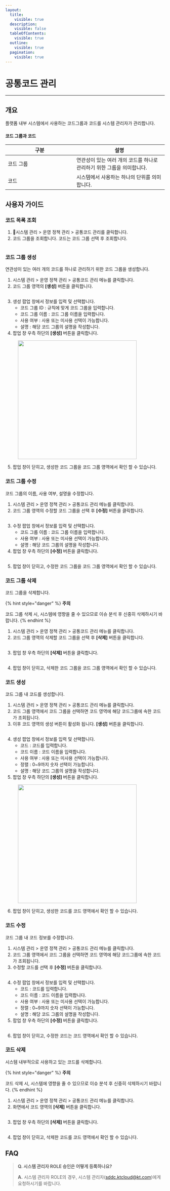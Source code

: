 ```yaml
---
layout:
  title:
    visible: true
  description:
    visible: false
  tableOfContents:
    visible: true
  outline:
    visible: true
  pagination:
    visible: true
---
```


# 공통코드 관리

***

## 개요

플랫폼 내부 시스템에서 사용하는 코드그룹과 코드를 시스템 관리자가 관리합니다.

#### 코드 그룹과 코드

<table><thead><tr><th width="201.09580838323353">구분</th><th>설명</th></tr></thead><tbody><tr><td>코드 그룹</td><td>연관성이 있는 여러 개의 코드를 하나로 관리하기 위한 그룹을 의미합니다.</td></tr><tr><td>코드</td><td>시스템에서 사용하는 하나의 단위를 의미합니다.</td></tr></tbody></table>

## 사용자 가이드

### 코드 목록 조회

1. 시스템 관리 > 운영 정책 관리 > 공통코드 관리를 클릭합니다.
2. 코드 그룹을 조회합니다. 코드는 코드 그룹 선택 후 조회합니다.

<figure><img src="../../.gitbook/assets/스크린샷 2024-02-01 오후 6.21.58.png" alt=""><figcaption></figcaption></figure>

### 코드 그룹 생성

연관성이 있는 여러 개의 코드를 하나로 관리하기 위한 코드 그룹을 생성합니다.

1. 시스템 관리 > 운영 정책 관리 > 공통코드 관리 메뉴를 클릭합니다.
2. 코드 그룹 영역의 **\[생성]** 버튼을 클릭합니다.

<figure><img src="../../.gitbook/assets/스크린샷 2024-02-01 오후 6.22.13.png" alt=""><figcaption></figcaption></figure>

3. 생성 팝업 창에서 정보를 입력 및 선택합니다.
   * 코드 그룹 ID : 규칙에 맞게 코드 그룹을 입력합니다.
   * 코드 그룹 이름 : 코드 그룹 이름을 입력합니다.
   * 사용 여부 : 사용 또는 미사용 선택이 가능합니다.
   * 설명 : 해당 코드 그룹의 설명을 작성합니다.
4. 팝업 창 우측 하단의 **\[생성]** 버튼을 클릭합니다.

<figure><img src="../../.gitbook/assets/image (281).png" alt="" width="375"><figcaption></figcaption></figure>

5. 팝업 창이 닫히고, 생성한 코드 그룹을 코드 그룹 영역에서 확인 할 수 있습니다.

### 코드 그룹 수정

코드 그룹의 이름, 사용 여부, 설명을 수정합니다.

1. 시스템 관리 > 운영 정책 관리 > 공통코드 관리 메뉴를 클릭합니다.
2. 코드 그룹 영역의 수정할 코드 그룹을 선택 후 **\[수정]** 버튼을 클릭합니다.

<figure><img src="../../.gitbook/assets/스크린샷 2024-02-01 오후 6.23.12.png" alt=""><figcaption></figcaption></figure>

3. 수정 팝업 창에서 정보를 입력 및 선택합니다.
   * 코드 그룹 이름 : 코드 그룹 이름을 입력합니다.
   * 사용 여부 : 사용 또는 미사용 선택이 가능합니다.
   * 설명 : 해당 코드 그룹의 설명을 작성합니다.
4. 팝업 창 우측 하단의 **\[수정]** 버튼을 클릭합니다.

<figure><img src="../../.gitbook/assets/스크린샷 2024-02-01 오후 6.30.02.png" alt=""><figcaption></figcaption></figure>

5. 팝업 창이 닫히고, 수정한 코드 그룹을 코드 그룹 영역에서 확인 할 수 있습니다.

### 코드 그룹 삭제

코드 그룹을 삭제합니다.

{% hint style="danger" %}
**주의**

코드 그룹 삭제 시, 시스템에 영향을 줄 수 있으므로 이슈 분석 후 신중히 삭제하시기 바랍니다.
{% endhint %}

1. 시스템 관리 > 운영 정책 관리 > 공통코드 관리 메뉴를 클릭합니다.
2. 코드 그룹 영역의 삭제할 코드 그룹을 선택 후 **\[삭제]** 버튼을 클릭합니다.

<figure><img src="../../.gitbook/assets/스크린샷 2024-02-01 오후 6.23.37.png" alt=""><figcaption></figcaption></figure>

3. 팝업 창 우측 하단의 **\[삭제]** 버튼을 클릭합니다.

<figure><img src="../../.gitbook/assets/스크린샷 2024-02-01 오후 6.30.12.png" alt=""><figcaption></figcaption></figure>

4. 팝업 창이 닫히고, 삭제한 코드 그룹을 코드 그룹 영역에서 확인 할 수 있습니다.

### 코드 생성

코드 그룹 내 코드를 생성합니다.

1. 시스템 관리 > 운영 정책 관리 > 공통코드 관리 메뉴를 클릭합니다.
2. 코드 그룹 영역에서 코드 그룹을 선택하면 코드 영역에 해당 코드그룹에 속한 코드가 조회됩니다.
3. 이후 코드 영역의 생성 버튼이 활성화 됩니다. **\[생성]** 버튼을 클릭합니다.

<figure><img src="../../.gitbook/assets/스크린샷 2024-02-01 오후 6.22.48.png" alt=""><figcaption></figcaption></figure>



4. 생성 팝업 창에서 정보를 입력 및 선택합니다.
   * 코드 : 코드를 입력합니다.
   * 코드 이름 : 코드 이름을 입력합니다.
   * 사용 여부 : 사용 또는 미사용 선택이 가능합니다.
   * 정렬 : 0\~9까지 숫자 선택이 가능합니다.
   * 설명 : 해당 코드 그룹의 설명을 작성합니다.
5. 팝업 창 우측 하단의 **\[생성]** 버튼을 클릭합니다.

<figure><img src="../../.gitbook/assets/image (287).png" alt="" width="375"><figcaption></figcaption></figure>

6. 팝업 창이 닫히고, 생성한 코드를 코드 영역에서 확인 할 수 있습니다.

### 코드 수정

코드 그룹 내 코드 정보를 수정합니다.

1. 시스템 관리 > 운영 정책 관리 > 공통코드 관리 메뉴를 클릭합니다.
2. 코드 그룹 영역에서 코드 그룹을 선택하면 코드 영역에 해당 코드그룹에 속한 코드가 조회됩니다.
3. 수정할 코드를 선택 후 **\[수정]** 버튼을 클릭합니다.

<figure><img src="../../.gitbook/assets/스크린샷 2024-02-01 오후 6.24.12.png" alt=""><figcaption></figcaption></figure>

4. 수정 팝업 창에서 정보를 입력 및 선택합니다.
   * 코드 : 코드를 입력합니다.
   * 코드 이름 : 코드 이름을 입력합니다.
   * 사용 여부 : 사용 또는 미사용 선택이 가능합니다.
   * 정렬 : 0\~9까지 숫자 선택이 가능합니다.
   * 설명 : 해당 코드 그룹의 설명을 작성합니다.
5. 팝업 창 우측 하단의 **\[수정]** 버튼을 클릭합니다.

<figure><img src="../../.gitbook/assets/스크린샷 2024-02-01 오후 6.30.28.png" alt=""><figcaption></figcaption></figure>

6. 팝업 창이 닫히고, 수정한 코드는 코드 영역에서 확인 할 수 있습니다.

### 코드 삭제

시스템 내부적으로 사용하고 있는 코드를 삭제합니다.

{% hint style="danger" %}
**주의**

코드 삭제 시, 시스템에 영향을 줄 수 있으므로 이슈 분석 후 신중히 삭제하시기 바랍니다.
{% endhint %}

1. 시스템 관리 > 운영 정책 관리 > 공통코드 관리 메뉴를 클릭합니다.
2. 화면에서 코드 영역의 **\[삭제]** 버튼을 클릭합니다.

<figure><img src="../../.gitbook/assets/스크린샷 2024-02-01 오후 6.24.27.png" alt=""><figcaption></figcaption></figure>

3. 팝업 창 우측 하단의 **\[삭제]** 버튼을 클릭합니다.

<figure><img src="../../.gitbook/assets/스크린샷 2024-02-01 오후 6.30.38.png" alt=""><figcaption></figcaption></figure>

4. 팝업 창이 닫히고, 삭제한 코드를 코드 영역에서 확인 할 수 있습니다.

## FAQ

> **Q. 시스템 관리자 ROLE 승인은 어떻게 등록하나요?**
>
> **A.** 시스템 관리자 ROLE의 경우, 시스템 관리자(sddc.ktcloud@kt.com)에게 요청하시기를 바랍니다.

